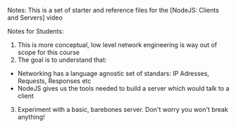Notes:
This is a set of starter and reference files for the [NodeJS: Clients and Servers] video

Notes for Students:
1. This is more conceptual, low level network engineering is way out of scope for this course
2. The goal is to understand that:
  - Networking has a language agnostic set of standars: IP Adresses, Requests, Responses etc
  - NodeJS gives us the tools needed to build a server which would talk to a client
3. Experiment with a basic, barebones server. Don't worry you won't break anything!
